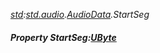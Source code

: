 _[std](../../modules/std/std-module.md):[std.audio](../../modules/std/std-audio.md).[AudioData](../../modules/std/std-audio-audiodata.md).StartSeg_
##### Property StartSeg:[UByte](../../modules/wonkey/wonkey-types-ubyte.md)
